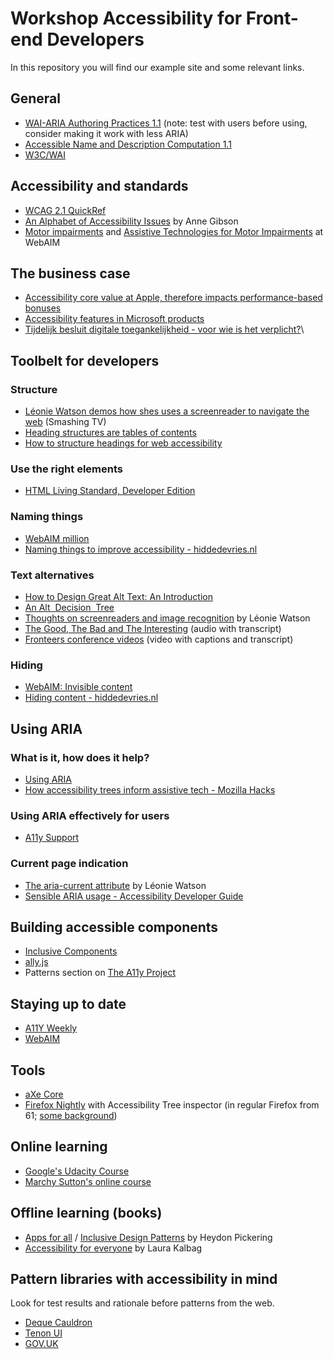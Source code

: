# Workshop Accessibility for Front-end Developers

In this repository you will find our example site and some relevant links.

## General

* [WAI-ARIA Authoring Practices 1.1](https://www.w3.org/TR/wai-aria-practices-1.1/) (note: test with users before using, consider making it work with less ARIA)
* [Accessible Name and Description Computation 1.1](https://www.w3.org/TR/accname-1.1/)
* [W3C/WAI](https://www.w3.org/WAI/)

## Accessibility and standards

* [WCAG 2.1 QuickRef](https://www.w3.org/WAI/WCAG21/quickref/?versions=2.1)
* [An Alphabet of Accessibility Issues](https://the-pastry-box-project.net/anne-gibson/2014-july-31) by Anne Gibson
* [Motor impairments](https://webaim.org/articles/motor/motordisabilities) and [Assistive Technologies for Motor Impairments](https://webaim.org/articles/motor/assistive) at WebAIM

## The business case

* [Accessibility core value at Apple, therefore impacts performance-based bonuses](https://www.applevis.com/blog/apple-executives-bonuses-be-tied-their-performance-respect-accessibility-and-companys-other)
* [Accessibility features in Microsoft products](https://www.microsoft.com/en-us/research/group/enable/)
* [Tijdelijk besluit digitale toegankelijkheid - voor wie is het verplicht?](https://www.digitoegankelijk.nl/wetgeving/voor-wie-is-het-verplicht)\

## Toolbelt for developers

### Structure

* [Léonie Watson demos how shes uses a screenreader to navigate the web](https://www.youtube.com/watch?v=iUCYPM6up9M) (Smashing TV)
* [Heading structures are tables of contents](https://hiddedevries.nl/en/blog/2018-09-01-heading-structures-are-tables-of-contents )
* [How to structure headings for web accessibility](https://www.nomensa.com/blog/2017/how-structure-headings-web-accessibility)

### Use the right elements 

* [HTML Living Standard, Developer Edition](https://developer.whatwg.org)

### Naming things

* [WebAIM million](https://webaim.org/projects/million/)
* [Naming things to improve accessibility - hiddedevries.nl](https://hiddedevries.nl/en/blog/2019-04-18-naming-things-to-improve-accessibility)

### Text alternatives

* [How to Design Great Alt Text: An Introduction](https://www.deque.com/blog/great-alt-text-introduction/)
* [An Alt  Decision  Tree](https://www.w3.org/WAI/tutorials/images/decision-tree/)
* [Thoughts on screenreaders and image recognition](https://tink.uk/thoughts-on-screen-readers-and-image-recognition/) by Léonie Watson
* [The Good, The Bad and The Interesting](https://vasilis.nl/gbi/2018/04/13/robert-jan-verkade/) (audio with transcript)
* [Fronteers conference videos](https://fronteers.nl/congres/2016-spring/sessions/front-end-performance-the-dark-side-by-mathias-bynens) (video with captions and transcript)

### Hiding

* [WebAIM: Invisible content](http://webaim.org/techniques/css/invisiblecontent/)
* [Hiding content - hiddedevries.nl](https://hiddedevries.nl/en/blog/2017-04-11-on-hiding-content)

## Using ARIA

### What is it, how does it help?

* [Using ARIA](https://www.w3.org/TR/using-aria/)
* [How accessibility trees inform assistive tech - Mozilla Hacks](https://hacks.mozilla.org/2019/06/how-accessibility-trees-inform-assistive-tech/)

### Using ARIA effectively for users

* [A11y Support](https://a11ysupport.io/)

### Current page indication

* [The aria-current attribute](https://tink.uk/using-the-aria-current-attribute/) by Léonie Watson
* [Sensible ARIA usage - Accessibility Developer Guide](https://www.accessibility-developer-guide.com/examples/sensible-aria-usage/current/)

## Building accessible components

* [Inclusive Components](//inclusive-components.design)
* [ally.js](//allyjs.io)
* Patterns section on [The A11y Project](https://a11yproject.com)


## Staying up to date

* [A11Y Weekly](//a11yweekly.com)
* [WebAIM](https://webaim.org) 

## Tools

* [aXe Core](https://axe-core.org)
* [Firefox Nightly](https://www.mozilla.org/en-US/firefox/channel/desktop/#nightly) with Accessibility Tree inspector (in regular Firefox from 61; [some background](https://www.marcozehe.de/2018/04/11/introducing-the-accessibility-inspector-in-the-firefox-developer-tools/))


## Online learning

* [Google's Udacity Course](https://eu.udacity.com/course/web-accessibility--ud891)
* [Marchy Sutton's online course](https://egghead.io/courses/start-building-accessible-web-applications-today)

## Offline learning (books)

* [Apps for all](https://shop.smashingmagazine.com/products/apps-for-all) / [Inclusive Design Patterns](https://shop.smashingmagazine.com/products/inclusive-design-patterns) by Heydon Pickering
* [Accessibility for everyone](https://abookapart.com/products/accessibility-for-everyone) by Laura Kalbag

## Pattern libraries with accessibility in mind

Look for test results and rationale before patterns from the web.

* [Deque Cauldron](https://pattern-library.dequelabs.com/)
* [Tenon UI](https://www.tenon-ui.info/)
* [GOV.UK](https://design-system.service.gov.uk/)